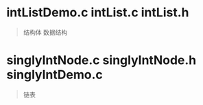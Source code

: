 # intListDemo.c intList.c intList.h
>结构体 数据结构
    
# singlyIntNode.c singlyIntNode.h singlyIntDemo.c
>链表

